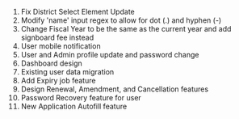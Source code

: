 1. Fix District Select Element Update
2. Modify 'name' input regex to allow for dot (.) and hyphen (-)
3. Change Fiscal Year to be the same as the current year and add signboard fee instead
4. User mobile notification
5. User and Admin profile update and password change
6. Dashboard design
7. Existing user data migration
8. Add Expiry job feature
9. Design Renewal, Amendment, and Cancellation features
10. Password Recovery feature for user
11. New Application Autofill feature